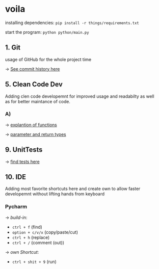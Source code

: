 # voila
installing dependencies:
`pip install -r things/requirements.txt`

start the program: 
`python python/main.py`

## 1. Git
usage of GitHub for the whole project time

&rarr; [See commit history here](https://github.com/VelvetFractal/voila/commits)

## 5. Clean Code Dev
Adding clen code developemnt for improved usage and readabilty as well as for better maintance of code.

### A)
&rarr; [explantion of functions](https://github.com/VelvetFractal/voila/blob/main/main.py#L15)

&rarr; [parameter and return types](https://github.com/VelvetFractal/voila/blob/main/main.py#L20)


## 9. UnitTests

&rarr; [find tests here](https://github.com/VelvetFractal/voila/blob/main/tests.py)


## 10. IDE
Adding most favorite shortcuts here and create own to allow faster developemnt without lifting hands from keyboard

### Pycharm  
  
&rarr; *build-in*:
- ```ctrl + f``` (find) 
- ```option + c/v/x``` (copy/paste/cut)
- ```ctrl + h``` (replace)
- ```ctrl + /``` (comment (out))  


&rarr; *own Shortcut*: 
- ```ctrl + shit + 9``` (run)

